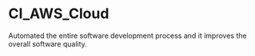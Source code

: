 # CI_AWS_Cloud
Automated the entire software development process and it improves the overall software quality.
